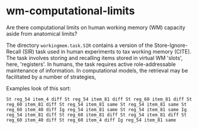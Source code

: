 # wm-computational-limits

Are there computational limits on human working memory (WM) capacity aside from anatomical limits?

The directory `workingmem.task.SIR` contains a version of the Store-Ignore-Recall (SIR) task used in human
experiments to tax working memory (CITE). The task involves storing and recalling items stored in
virtual WM 'slots', here, 'registers'. In humans, the task requires active role-addressable 
maintenance of information. In computational models, the retrieval may be facilitated by a number
of strategies, 

Examples look of this sort:
```
St reg_54 item_4 diff St reg_54 item_81 diff St reg_60 item_81 diff St reg_60 item_81 diff St reg_54 item_81 same St reg_54 item_81 same St reg_60 item_40 diff Ig reg_54 item_81 same St reg_54 item_81 same Ig reg_54 item_81 diff St reg_60 item_81 diff St reg_54 item_81 diff St reg_60 item_40 diff St reg_60 item_4 diff Ig reg_54 item_81 same
```